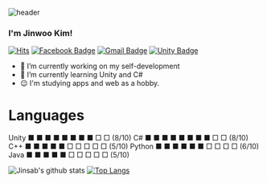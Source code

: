 ![header](https://capsule-render.vercel.app/api?type=wave&color=auto&height=300&section=header&text=Hi%20there!👋&fontSize=90)

### I'm Jinwoo Kim!

[![Hits](https://hits.seeyoufarm.com/api/count/incr/badge.svg?url=https%3A%2F%2Fgithub.com%2FJinsab%2Fhit-counter&count_bg=%2379C83D&title_bg=%23555555&icon=&icon_color=%23E7E7E7&title=hits&edge_flat=false)](https://hits.seeyoufarm.com)
[![Facebook Badge](https://img.shields.io/badge/facebook-1877f2?style=flat-square&logo=facebook&logoColor=white&link=https://www.facebook.com/kimjinou/)](https://www.facebook.com/kimjinou/)
[![Gmail Badge](https://img.shields.io/badge/Gmail-D14836?style=flat-square&logo=Gmail&logoColor=white&link=mailto:b01077016039@gmail.com)](mailto:b01077016039@gmail.com)
[![Unity Badge](https://img.shields.io/badge/Unity-000000?style=flat-square&logo=Unity&logoColor=white&link=https://www.cakeresume.com/b01077016039?locale=ko)](https://www.cakeresume.com/b01077016039?locale=ko)
<!--
**Jinsab/Jinsab** is a ✨ _special_ ✨ repository because its `README.md` (this file) appears on your GitHub profile.

Here are some ideas to get you started:

- 🔭 I’m currently working on ...
- 🌱 I’m currently learning ...
- 👯 I’m looking to collaborate on ...
- 🤔 I’m looking for help with ...
- 💬 Ask me about ...
- 📫 How to reach me: ...
- 😄 Pronouns: ...
- ⚡ Fun fact: ...
-->

- 🔭 I’m currently working on my self-development
- 🌱 I’m currently learning Unity and C#
- 😉 I'm studying apps and web as a hobby.

# Languages
Unity     ■ ■ ■ ■ ■ ■ ■ ■ □ □ (8/10)
C#        ■ ■ ■ ■ ■ ■ ■ ■ □ □ (8/10)
C++       ■ ■ ■ ■ ■ □ □ □ □ □ (5/10)
Python    ■ ■ ■ ■ ■ ■ □ □ □ □ (6/10)
Java      ■ ■ ■ ■ ■ □ □ □ □ □ (5/10)


![Jinsab's github stats](https://github-readme-stats.vercel.app/api?username=Jinsab&show_icons=true&theme=default)
[![Top Langs](https://github-readme-stats.vercel.app/api/top-langs/?username=Jinsab&layout=compact)](https://github.com/Jinsab/github-readme-stats)
